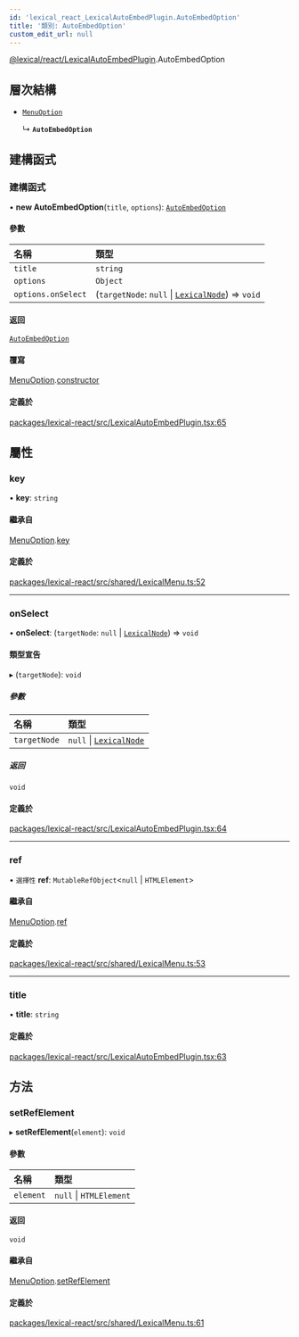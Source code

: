 ```yaml
---
id: 'lexical_react_LexicalAutoEmbedPlugin.AutoEmbedOption'
title: '類別: AutoEmbedOption'
custom_edit_url: null
---
```


[@lexical/react/LexicalAutoEmbedPlugin](../modules/lexical_react_LexicalAutoEmbedPlugin.md).AutoEmbedOption

## 層次結構

- [`MenuOption`](lexical_react_LexicalContextMenuPlugin.MenuOption.md)

  ↳ **`AutoEmbedOption`**

## 建構函式

### 建構函式

• **new AutoEmbedOption**(`title`, `options`): [`AutoEmbedOption`](lexical_react_LexicalAutoEmbedPlugin.AutoEmbedOption.md)

#### 參數

| 名稱               | 類型                                                                        |
| :----------------- | :-------------------------------------------------------------------------- |
| `title`            | `string`                                                                    |
| `options`          | `Object`                                                                    |
| `options.onSelect` | (`targetNode`: `null` \| [`LexicalNode`](lexical.LexicalNode.md)) => `void` |

#### 返回

[`AutoEmbedOption`](lexical_react_LexicalAutoEmbedPlugin.AutoEmbedOption.md)

#### 覆寫

[MenuOption](lexical_react_LexicalContextMenuPlugin.MenuOption.md).[constructor](lexical_react_LexicalContextMenuPlugin.MenuOption.md#constructor)

#### 定義於

[packages/lexical-react/src/LexicalAutoEmbedPlugin.tsx:65](https://github.com/facebook/lexical/tree/main/packages/lexical-react/src/LexicalAutoEmbedPlugin.tsx#L65)

## 屬性

### key

• **key**: `string`

#### 繼承自

[MenuOption](lexical_react_LexicalContextMenuPlugin.MenuOption.md).[key](lexical_react_LexicalContextMenuPlugin.MenuOption.md#key)

#### 定義於

[packages/lexical-react/src/shared/LexicalMenu.ts:52](https://github.com/facebook/lexical/tree/main/packages/lexical-react/src/shared/LexicalMenu.ts#L52)

---

### onSelect

• **onSelect**: (`targetNode`: `null` \| [`LexicalNode`](lexical.LexicalNode.md)) => `void`

#### 類型宣告

▸ (`targetNode`): `void`

##### 參數

| 名稱         | 類型                                              |
| :----------- | :------------------------------------------------ |
| `targetNode` | `null` \| [`LexicalNode`](lexical.LexicalNode.md) |

##### 返回

`void`

#### 定義於

[packages/lexical-react/src/LexicalAutoEmbedPlugin.tsx:64](https://github.com/facebook/lexical/tree/main/packages/lexical-react/src/LexicalAutoEmbedPlugin.tsx#L64)

---

### ref

• `選擇性` **ref**: `MutableRefObject`\<`null` \| `HTMLElement`\>

#### 繼承自

[MenuOption](lexical_react_LexicalContextMenuPlugin.MenuOption.md).[ref](lexical_react_LexicalContextMenuPlugin.MenuOption.md#ref)

#### 定義於

[packages/lexical-react/src/shared/LexicalMenu.ts:53](https://github.com/facebook/lexical/tree/main/packages/lexical-react/src/shared/LexicalMenu.ts#L53)

---

### title

• **title**: `string`

#### 定義於

[packages/lexical-react/src/LexicalAutoEmbedPlugin.tsx:63](https://github.com/facebook/lexical/tree/main/packages/lexical-react/src/LexicalAutoEmbedPlugin.tsx#L63)

## 方法

### setRefElement

▸ **setRefElement**(`element`): `void`

#### 參數

| 名稱      | 類型                    |
| :-------- | :---------------------- |
| `element` | `null` \| `HTMLElement` |

#### 返回

`void`

#### 繼承自

[MenuOption](lexical_react_LexicalContextMenuPlugin.MenuOption.md).[setRefElement](lexical_react_LexicalContextMenuPlugin.MenuOption.md#setrefelement)

#### 定義於

[packages/lexical-react/src/shared/LexicalMenu.ts:61](https://github.com/facebook/lexical/tree/main/packages/lexical-react/src/shared/LexicalMenu.ts#L61)
